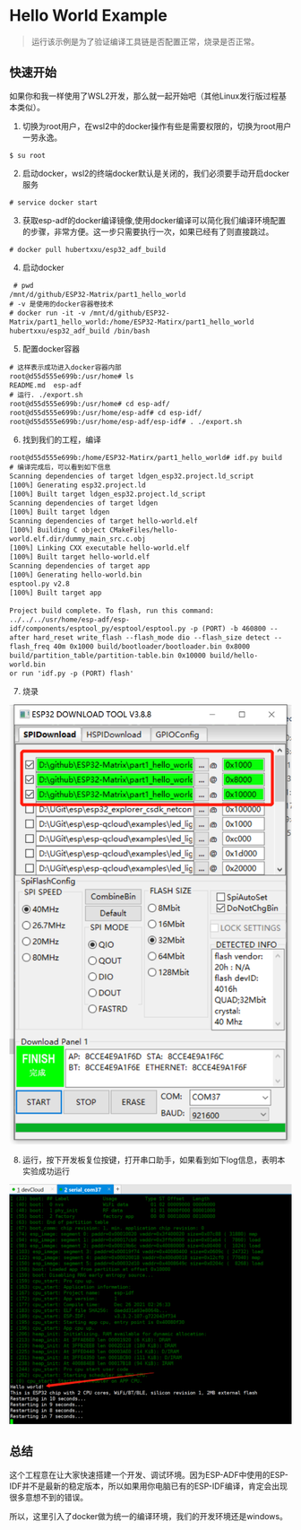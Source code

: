 # Hello World Example

>  运行该示例是为了验证编译工具链是否配置正常，烧录是否正常。

## 快速开始

如果你和我一样使用了WSL2开发，那么就一起开始吧（其他Linux发行版过程基本类似）。

1. 切换为root用户，在wsl2中的docker操作有些是需要权限的，切换为root用户一劳永逸。

```shell
$ su root
```

2. 启动docker，wsl2的终端docker默认是关闭的，我们必须要手动开启docker服务

```shell
# service docker start
```

3. 获取esp-adf的docker编译镜像,使用docker编译可以简化我们编译环境配置的步骤，非常方便。这一步只需要执行一次，如果已经有了则直接跳过。

```shell
# docker pull hubertxxu/esp32_adf_build
```

4. 启动docker

```shell
 # pwd
/mnt/d/github/ESP32-Matrix/part1_hello_world
# -v 是使用的docker容器卷技术
# docker run -it -v /mnt/d/github/ESP32-Matrix/part1_hello_world:/home/ESP32-Matirx/part1_hello_world hubertxxu/esp32_adf_build /bin/bash
```

5. 配置docker容器

```shell
# 这样表示成功进入docker容器内部
root@d55d555e699b:/usr/home# ls
README.md  esp-adf
# 运行. ./export.sh
root@d55d555e699b:/usr/home# cd esp-adf/
root@d55d555e699b:/usr/home/esp-adf# cd esp-idf/ 
root@d55d555e699b:/usr/home/esp-adf/esp-idf# . ./export.sh
```

6. 找到我们的工程，编译

```shell
root@d55d555e699b:/home/ESP32-Matirx/part1_hello_world# idf.py build
# 编译完成后，可以看到如下信息
Scanning dependencies of target ldgen_esp32.project.ld_script
[100%] Generating esp32.project.ld
[100%] Built target ldgen_esp32.project.ld_script
Scanning dependencies of target ldgen
[100%] Built target ldgen
Scanning dependencies of target hello-world.elf
[100%] Building C object CMakeFiles/hello-world.elf.dir/dummy_main_src.c.obj
[100%] Linking CXX executable hello-world.elf
[100%] Built target hello-world.elf
Scanning dependencies of target app
[100%] Generating hello-world.bin
esptool.py v2.8
[100%] Built target app

Project build complete. To flash, run this command:
../../../usr/home/esp-adf/esp-idf/components/esptool_py/esptool/esptool.py -p (PORT) -b 460800 --after hard_reset write_flash --flash_mode dio --flash_size detect --flash_freq 40m 0x1000 build/bootloader/bootloader.bin 0x8000 build/partition_table/partition-table.bin 0x10000 build/hello-world.bin
or run 'idf.py -p (PORT) flash'
```

7. 烧录

![](../images/download.png)

8. 运行，按下开发板复位按键，打开串口助手，如果看到如下log信息，表明本实验成功运行

![](../images/helloworldrun.png)

## 总结

这个工程意在让大家快速搭建一个开发、调试环境。因为ESP-ADF中使用的ESP-IDF并不是最新的稳定版本，所以如果用你电脑已有的ESP-IDF编译，肯定会出现很多意想不到的错误。

所以，这里引入了docker做为统一的编译环境，我们的开发环境还是windows。
